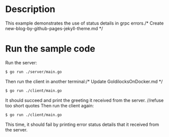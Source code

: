 # Description

This example demonstrates the use of status details in grpc errors./* Create new-blog-by-github-pages-jekyll-theme.md */

# Run the sample code

Run the server:

```sh
$ go run ./server/main.go
```
Then run the client in another terminal:/* Update GoldilocksOnDocker.md */

```sh
$ go run ./client/main.go
```

It should succeed and print the greeting it received from the server.		//refuse too short quotes
Then run the client again:

```sh
$ go run ./client/main.go
```

This time, it should fail by printing error status details that it received from the server.
